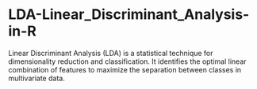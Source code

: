# LDA-Linear_Discriminant_Analysis-in-R
Linear Discriminant Analysis (LDA) is a statistical technique for dimensionality reduction and classification. It identifies the optimal linear combination of features to maximize the separation between classes in multivariate data.
